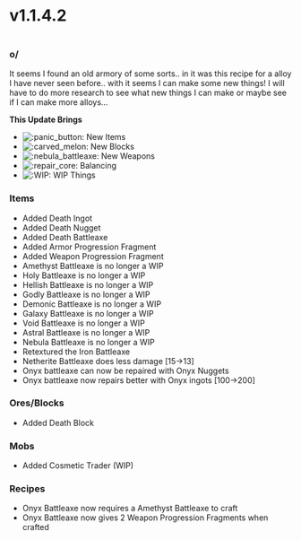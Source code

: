 # v1.1.4.2

<figure><img src="https://media.discordapp.net/attachments/1157097230558314496/1172374398754369537/image.png?ex=66a26c7e&#x26;is=66a11afe&#x26;hm=c2becdf9f2e519ae35e25fc9750d369f8b11e22ec78b09935156f91e95dbc504&#x26;=&#x26;format=webp&#x26;quality=lossless&#x26;width=605&#x26;height=339" alt=""><figcaption></figcaption></figure>

### o/

It seems I found an old armory of some sorts.. in it was this recipe for a alloy I have never seen before.. with it seems I can make some new things! I will have to do more research to see what new things I can make or maybe see if I can make more alloys...&#x20;

**This Update Brings**

* ![:panic\_button:](https://cdn.discordapp.com/emojis/1128224784795316304.webp?size=56\&quality=lossless) New Items
* <img src="https://cdn.discordapp.com/emojis/1157847908905926747.webp?size=56&#x26;quality=lossless" alt=":carved_melon:" data-size="line"> New Blocks
* ![:nebula\_battleaxe:](https://cdn.discordapp.com/emojis/1172373637215563807.webp?size=56\&quality=lossless) New Weapons
* ![:repair\_core:](https://cdn.discordapp.com/emojis/1172377906463375421.webp?size=56\&quality=lossless) Balancing
* <img src="https://cdn.discordapp.com/emojis/1132085966945927240.webp?size=56&#x26;quality=lossless" alt=":WIP:" data-size="line"> WIP Things

### **Items**

* Added Death Ingot
* Added Death Nugget
* Added Death Battleaxe
* Added Armor Progression Fragment
* Added Weapon Progression Fragment
* Amethyst Battleaxe is no longer a WIP
* Holy Battleaxe is no longer a WIP
* Hellish Battleaxe is no longer a WIP
* Godly Battleaxe is no longer a WIP
* Demonic Battleaxe is no longer a WIP
* Galaxy Battleaxe is no longer a WIP
* Void Battleaxe is no longer a WIP
* Astral Battleaxe is no longer a WIP
* Nebula Battleaxe is no longer a WIP
* Retextured the Iron Battleaxe
* Netherite Battleaxe does less damage \[15->13]
* Onyx battleaxe can now be repaired with Onyx Nuggets
* Onyx battleaxe now repairs better with Onyx ingots \[100->200]

### **Ores/Blocks**

* Added Death Block

### **Mobs**

* Added Cosmetic Trader (WIP)

### **Recipes**

* Onyx Battleaxe now requires a Amethyst Battleaxe to craft
* Onyx Battleaxe now gives 2 Weapon Progression Fragments when crafted


